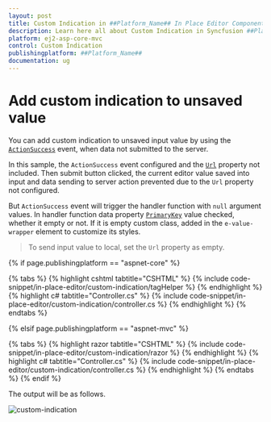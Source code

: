 ```yaml
---
layout: post
title: Custom Indication in ##Platform_Name## In Place Editor Component
description: Learn here all about Custom Indication in Syncfusion ##Platform_Name## In Place Editor component of Syncfusion Essential JS 2 and more.
platform: ej2-asp-core-mvc
control: Custom Indication
publishingplatform: ##Platform_Name##
documentation: ug
---
```



# Add custom indication to unsaved value

You can add custom indication to unsaved input value by using the [`ActionSuccess`](https://help.syncfusion.com/cr/aspnetcore-js2/Syncfusion.EJ2.InPlaceEditor.InPlaceEditor.html#Syncfusion_EJ2_InPlaceEditor_InPlaceEditor_ActionSuccess) event, when data not submitted to the server.

In this sample, the `ActionSuccess` event configured and the [`Url`](https://help.syncfusion.com/cr/aspnetcore-js2/Syncfusion.EJ2.InPlaceEditor.InPlaceEditor.html#Syncfusion_EJ2_InPlaceEditor_InPlaceEditor_Url) property not included. Then submit button clicked, the current editor value saved into input and data sending to server action prevented due to the `Url` property not configured.

But `ActionSuccess` event will trigger the handler function with `null` argument values. In handler function data property [`PrimaryKey`](https://help.syncfusion.com/cr/aspnetcore-js2/Syncfusion.EJ2.InPlaceEditor.InPlaceEditor.html#Syncfusion_EJ2_InPlaceEditor_InPlaceEditor_PrimaryKey) value checked, whether it empty or not. If it is empty custom class, added in the `e-value-wrapper` element to customize its styles.

> To send input value to local, set the `Url` property as empty.

{% if page.publishingplatform == "aspnet-core" %}

{% tabs %}
{% highlight cshtml tabtitle="CSHTML" %}
{% include code-snippet/in-place-editor/custom-indication/tagHelper %}
{% endhighlight %}
{% highlight c# tabtitle="Controller.cs" %}
{% include code-snippet/in-place-editor/custom-indication/controller.cs %}
{% endhighlight %}
{% endtabs %}

{% elsif page.publishingplatform == "aspnet-mvc" %}

{% tabs %}
{% highlight razor tabtitle="CSHTML" %}
{% include code-snippet/in-place-editor/custom-indication/razor %}
{% endhighlight %}
{% highlight c# tabtitle="Controller.cs" %}
{% include code-snippet/in-place-editor/custom-indication/controller.cs %}
{% endhighlight %}
{% endtabs %}
{% endif %}



The output will be as follows.

![custom-indication](../../in-place-editor/images/custom-indication.PNG)